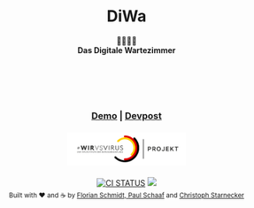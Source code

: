 <h1 align="center">DiWa</h1> 

<div align="center">  
  💁‍♂️💁‍♀️
</div>  
<div align="center">  
  <strong>Das Digitale Wartezimmer</strong>  
</div>  
<div align="center">
  <h3 style="margin-top:100px">
    <a href="https://wirvsvirus-19373.web.app">
      Demo</a>
    <span> | </span>
    <a href="https://devpost.com/software/diwa-das-digitale-wartezimmer">
     Devpost</a>
  </h3>
</div>

<h4 align="center">
<img height="60" src="https://github.com/CStarn/WirVsVirus/blob/master/client/src/assets/project_logo.png?raw=true">
</h4>

<div align="center">
<a href="https://github.com/CStarn/WirVsVirus/actions">
    <img src="https://github.com/CStarn/WirVsVirus/workflows/Firebase%20deployment/badge.svg" alt="CI STATUS" /></a>
  <a href="https://opensource.org/licenses/MIT">
  <img src="https://img.shields.io/badge/License-MIT-yellow.svg"></a>
</div>

<div align="center" margin-top="50px">  
  <sub>Built with ❤︎ and ☕ by <a href="https://github.com/flodt">Florian Schmidt, </a>  
  <a href="https://github.com/paul-schaaf">Paul Schaaf</a> and  
  <a href="https://github.com/CStarn">  
    Christoph Starnecker  
  </a>  
</div>
